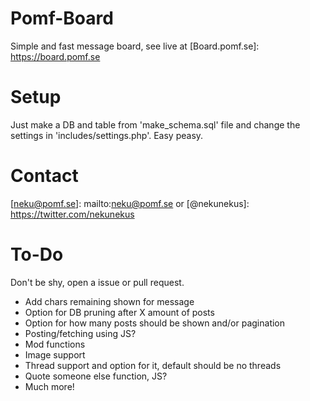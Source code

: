 # Pomf-Board
 Simple and fast message board, see live at [Board.pomf.se]: https://board.pomf.se

# Setup
Just make a DB and table from 'make_schema.sql' file and change the settings in 'includes/settings.php'. Easy peasy.

# Contact
[neku@pomf.se]: mailto:neku@pomf.se or [@nekunekus]: https://twitter.com/nekunekus

# To-Do
Don't be shy, open a issue or pull request.

* Add chars remaining shown for message
* Option for DB pruning after X amount of posts
* Option for how many posts should be shown and/or pagination
* Posting/fetching using JS?
* Mod functions
* Image support
* Thread support and option for it, default should be no threads
* Quote someone else function, JS?
* Much more!
